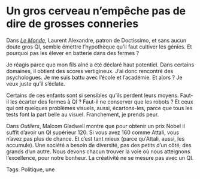 # Un gros cerveau n’empêche pas de dire de grosses conneries

Dans [*Le Monde*](http://www.emerydolige.fr/qi-laurent-alexandre-nbic), Laurent Alexandre, patron de Doctissimo, et sans aucun doute gros QI, semble émettre l’hypothèque qu’il faut cultiver les génies. Et pourquoi pas les élever en batterie dans des fermes ?<span id="more-31881"></span>

Je réagis parce que mon fils aîné a été déclaré haut potentiel. Dans certains domaines, il obtient des scores vertigineux. J’ai donc rencontré des psychologues. Je me suis battu avec l’école et l’académie. Et alors ? Je veux juste qu’il s’éclate.

Certains de ces enfants sont si sensibles qu’ils perdent leurs moyens. Faut-il les écarter des fermes à QI ? Faut-il ne conserver que les robots ? Et ceux qui ont quelques problèmes visuels, aussi, écartons-les, parce que tous les tests font la part belle au visuel. Franchement, je prends peur.

Dans *Outliers*, Malcom Gladwell montre que pour obtenir un prix Nobel il suffit d’avoir un QI supérieur 120. Si vous avez 160 comme Attali, vous n’avez pas plus de chance. Et c’est tant mieux (parce qu'Attali, aussi, les accumule). Une société a besoin de diversité, pas des petits d’un côté, des grands d’un autre. Nous devons chacun trouver la voie où nous atteignons l’excellence, pour notre bonheur. La créativité ne se mesure pas avec un QI.

Tags: Politique, une